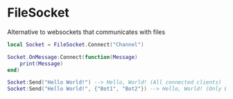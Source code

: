 # FileSocket
Alternative to websockets that communicates with files

```lua
local Socket = FileSocket.Connect("Channel")

Socket.OnMessage:Connect(function(Message)
    print(Message)
end)

Socket:Send("Hello World!") --> Hello, World! (All connected clients)
Socket:Send("Hello World!", {"Bot1", "Bot2"}) --> Hello, World! (Only Bot1 and Bot2's clients)
```

